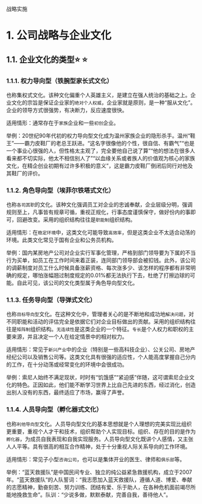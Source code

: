 战略实施

# 1. 公司战略与企业文化

## 1.1. 企业文化的类型:star: :star: 

### 1.1.1. 权力导向型（铁腕型家长式文化）

也称集权式文化。该种文化偏重个人英雄主义，是建立在强人统治的基础之上。企业文化的宗旨是保证企业家的`绝对个人权威`，企业家就是原则，是一种“服从文化”。企业的领导方式很强势，有决断力，反应速度很快。

适用情形：通常存在于`家族`企业和一些`初创`企业。

举例：20世纪90年代初的权力导向型文化成为温州家族企业的隐形杀手。温州“鞋王”——霸力皮鞋厂的老总王跃进。“这名字很像他的个性，很自信、有霸气”“也是一个事业心很强的人，但性格太主观了，完全要他自己说了算”“他的想法在很多人看来都不切实际，他太不相信别人了”“以血缘关系或者族人的价值观为核心的家族文化，在精企创业初期有过许多积极的意义”，这是霸力皮鞋厂倒闭后同行对他及其鞋厂的评价。

### 1.1.2. 角色导向型（埃菲尔铁塔式文化）

也称`各司其职`的文化。该种文化强调员工对企业的忠诚奉献，企业层级分明，强调规则至上，凡事皆有规章可循，重视正规化，行事态度谨慎保守，做好份内的事即可，回避改变。采用的组织结构往往是`职能制`组织结构。

适用情形：在`稳定环境`中，这类文化可能导致`高效率`，但是这类企业不太适合动荡的环境。此类文化常见于国有企业和公务员机构。

举例：国内某房地产公司对企业实行军事化管理，严格到部门领导要为下属的不当行为买单，如员工在工作时间来着正装，连同部门领导部会被扣钱。此外，该公司的调薪制度对员工什么时候具备涨薪资格、每次涨多少、该怎样的程序都有非常明确的规定，哪怕涨幅翘过制度规定的0.01%都无法执行下去，杜绝了打擦边球的可能。自此可见，该公司的文化类型属于角色导向型文化。

### 1.1.3. 任务导向型（导弹式文化）

也称`目标导向型`文化。在这种文化中，管理者关心的是不断地和成功地`解决问题`，对不同职能和活动的评估完全是依据它们对企业目标做出的贡献。采用的组织结构往往是`矩阵制`组织结构。`无连续性`是这类企业的一个特征。`专长`是个人权力和职权的主要来源，并且决定一个人在给定情景中的相对权力。

适用情形：常见于`新兴产业`中的企业（特别是一些高科技企业）、公关公司、房地产经纪公司以及销售公司等。这类文化具有很强的适应性，个人能高度掌握自己分内的工作，在十分动荡或经常变化的环境中会很成功。

举例：索尼人始终不满足现状，时时有“饥饿感”“紧迫感”伴随，这可谓索尼企业文化的特色。正因如此，他们能不断学习世界上比自己先进的东西，经过消化，创造出别人没有的东西，最终适应了市场，赢得了声誉。

### 1.1.4. 人员导向型（孵化器式文化）

也称`利他导向型`文化。人员导向型文化的基本思想就是个人理想的完美实现比组织更重要，重视个人才干和技术，组织帮助个人实现目标。组织、存在的目的是作为`孵化器`，为成员自我表现和自我实现服务。人员导向型文化既讲个人感情，又主张人人平等。具有很高的相互合作精神，处于十分重视人际关系导向的工作环境。

适用情形：常见子小型`咨询公司`，也可以是集体开业的医生、律师和`俱乐部`等。

举例：“蓝天救援队”是中国民间专业、独立的纯公益紧急救援机构，成立于2007年。“蓝天救援队”的人队誓词：“我志愿加入蓝天救援队，遵循人道、博爱、奉献的志愿精神，勤奋刻苦、努力训练、团结有爱、乐于助人，在各种危机面前竭尽所能地挽救生命”。队训：“少说多做，默默泰献，完善自我，善待他人”。
